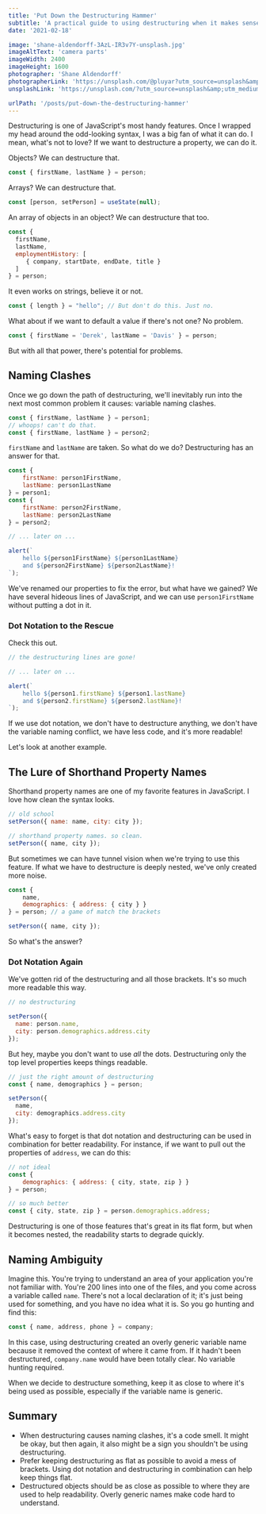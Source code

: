 ```yaml
---
title: 'Put Down the Destructuring Hammer'
subtitle: 'A practical guide to using destructuring when it makes sense'
date: '2021-02-18'

image: 'shane-aldendorff-3AzL-IR3v7Y-unsplash.jpg'
imageAltText: 'camera parts'
imageWidth: 2400
imageHeight: 1600
photographer: 'Shane Aldendorff'
photographerLink: 'https://unsplash.com/@pluyar?utm_source=unsplash&amp;utm_medium=referral&amp;utm_content=creditCopyText'
unsplashLink: 'https://unsplash.com/?utm_source=unsplash&amp;utm_medium=referral&amp;utm_content=creditCopyText'

urlPath: '/posts/put-down-the-destructuring-hammer'
---
```


Destructuring is one of JavaScript's most handy features. Once I wrapped my head around the odd-looking syntax, I was a big fan of what it can do. I mean, what's not to love? If we want to destructure a property, we can do it.

Objects? We can destructure that.

```javascript
const { firstName, lastName } = person;
```

Arrays? We can destructure that.

```javascript
const [person, setPerson] = useState(null);
```

An array of objects in an object? We can destructure that too.

```javascript
const {
  firstName,
  lastName,
  employmentHistory: [
     { company, startDate, endDate, title }
  ]
} = person;
```

It even works on strings, believe it or not.

```javascript
const { length } = "hello"; // But don't do this. Just no.
```

What about if we want to default a value if there's not one? No problem.

```javascript
const { firstName = 'Derek', lastName = 'Davis' } = person;
```

But with all that power, there's potential for problems.

## Naming Clashes

Once we go down the path of destructuring, we'll inevitably run into the next most common problem it causes: variable naming clashes.

```javascript
const { firstName, lastName } = person1;
// whoops! can't do that.
const { firstName, lastName } = person2;
```

`firstName` and `lastName` are taken. So what do we do? Destructuring has an answer for that.

```javascript
const {
    firstName: person1FirstName, 
    lastName: person1LastName
} = person1;
const {
    firstName: person2FirstName,
    lastName: person2LastName
} = person2;

// ... later on ...

alert(`
    hello ${person1FirstName} ${person1LastName}
    and ${person2FirstName} ${person2LastName}!
`);
```

We've renamed our properties to fix the error, but what have we gained? We have several hideous lines of JavaScript, and we can use `person1FirstName` without putting a dot in it.

### Dot Notation to the Rescue

Check this out.

```javascript
// the destructuring lines are gone! 

// ... later on ...

alert(`
    hello ${person1.firstName} ${person1.lastName}
    and ${person2.firstName} ${person2.lastName}!
`);
```

If we use dot notation, we don't have to destructure anything, we don't have the variable naming conflict, we have less code, and it's more readable!

Let's look at another example.

## The Lure of Shorthand Property Names

Shorthand property names are one of my favorite features in JavaScript. I love how clean the syntax looks.

```javascript
// old school
setPerson({ name: name, city: city });

// shorthand property names. so clean.
setPerson({ name, city });
```

But sometimes we can have tunnel vision when we're trying to use this feature. If what we have to destructure is deeply nested, we've only created more noise.

```javascript
const {
    name,
    demographics: { address: { city } }
} = person; // a game of match the brackets

setPerson({ name, city });
```

So what's the answer?

### Dot Notation Again

We've gotten rid of the destructuring and all those brackets. It's so much more readable this way.

```javascript
// no destructuring

setPerson({
  name: person.name,
  city: person.demographics.address.city
});
```

But hey, maybe you don't want to use _all_ the dots. Destructuring only the top level properties keeps things readable.

```javascript
// just the right amount of destructuring
const { name, demographics } = person;

setPerson({
  name,
  city: demographics.address.city
});
```

What's easy to forget is that dot notation and destructuring can be used in combination for better readability. For instance, if we want to pull out the properties of `address`, we can do this:

```javascript
// not ideal
const {
    demographics: { address: { city, state, zip } }
} = person;

// so much better
const { city, state, zip } = person.demographics.address;
```

Destructuring is one of those features that's great in its flat form, but when it becomes nested, the readability starts to degrade quickly.

## Naming Ambiguity

Imagine this. You're trying to understand an area of your application you're not familiar with. You're 200 lines into one of the files, and you come across a variable called `name`. There's not a local declaration of it; it's just being used for something, and you have no idea what it is. So you go hunting and find this:

```javascript
const { name, address, phone } = company;
```

In this case, using destructuring created an overly generic variable name because it removed the context of where it came from. If it hadn't been destructured, `company.name` would have been totally clear. No variable hunting required.

When we decide to destructure something, keep it as close to where it's being used as possible, especially if the variable name is generic.

## Summary

- When destructuring causes naming clashes, it's a code smell. It might be okay, but then again, it also might be a sign you shouldn't be using destructuring.
- Prefer keeping destructuring as flat as possible to avoid a mess of brackets. Using dot notation and destructuring in combination can help keep things flat.
- Destructured objects should be as close as possible to where they are used to help readability. Overly generic names make code hard to understand.